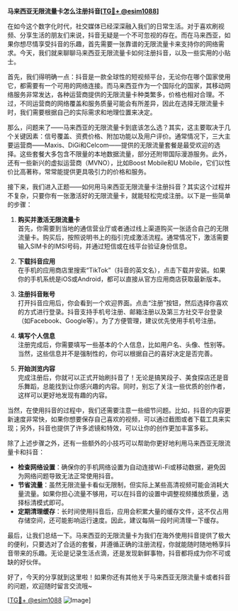 **马来西亚无限流量卡怎么注册抖音[[TG💪+ @esim1088](https://t.me/s/esim1088)]**

在如今这个数字化时代，社交媒体已经深深融入我们的日常生活。对于喜欢刷视频、分享生活的朋友们来说，抖音无疑是一个不可忽视的存在。而在马来西亚，如果你想尽情享受抖音的乐趣，首先需要一张靠谱的无限流量卡来支持你的网络需求。今天，我们就来聊聊马来西亚无限流量卡如何注册抖音，以及一些实用的小贴士。

首先，我们得明确一点：抖音是一款全球性的短视频平台，无论你在哪个国家使用它，都需要有一个可用的网络连接。而马来西亚作为一个国际化的国家，其移动网络服务非常发达，各种运营商提供的无限流量卡种类繁多，价格也相对合理。不过，不同运营商的网络覆盖和服务质量可能会有所差异，因此在选择无限流量卡时，我们需要根据自己的实际需求和地理位置来决定。

那么，问题来了——马来西亚的无限流量卡到底该怎么选？其实，这主要取决于几个关键因素：信号覆盖、资费价格、附加功能以及用户评价。通常情况下，三大主要运营商——Maxis、DiGi和Celcom——提供的无限流量套餐是最受欢迎的选择。这些套餐大多包含不限量的本地数据流量，部分还附带国际漫游服务。此外，还有一些新兴的虚拟运营商（MVNO），比如Boost Mobile和U Mobile，它们以性价比高著称，常常能提供更具吸引力的价格和服务。

接下来，我们进入正题——如何用马来西亚无限流量卡注册抖音？其实这个过程并不复杂，只要你有一张激活好的无限流量卡，就能轻松完成注册。以下是一些简单的步骤：

1. **购买并激活无限流量卡**  
   首先，你需要到当地的通信营业厅或者通过线上渠道购买一张适合自己的无限流量卡。购买后，按照说明书上的指引完成激活流程。通常情况下，激活需要输入SIM卡的IMSI号码，并通过短信或在线平台验证身份信息。

2. **下载抖音应用**  
   在手机的应用商店里搜索“TikTok”（抖音的英文名），点击下载并安装。如果你的手机系统是iOS或Android，都可以直接从官方应用商店获取最新版本。

3. **注册抖音账号**  
   打开抖音应用后，你会看到一个欢迎界面。点击“注册”按钮，然后选择你喜欢的方式进行登录。抖音支持手机号注册、邮箱注册以及第三方社交平台登录（如Facebook、Google等）。为了方便管理，建议优先使用手机号注册。

4. **填写个人信息**  
   注册完成后，你需要填写一些基本的个人信息，比如用户名、头像、性别等。当然，这些信息并不是强制性的，你可以根据自己的喜好决定是否完善。

5. **开始浏览内容**  
   完成注册后，你就可以正式开始刷抖音了！无论是搞笑段子、美食探店还是音乐舞蹈，总能找到让你感兴趣的内容。同时，别忘了关注一些优质的创作者，这样可以更好地发现有趣的内容。

当然，在使用抖音的过程中，我们还需要注意一些细节问题。比如，抖音的内容更新速度非常快，如果你想要保存自己喜欢的视频，可以通过截图或者下载工具来实现；另外，抖音也提供了许多滤镜和特效，可以让你的创作更加丰富多彩。

除了上述步骤之外，还有一些额外的小技巧可以帮助你更好地利用马来西亚无限流量卡和抖音：

- **检查网络设置**：确保你的手机网络设置为自动连接Wi-Fi或移动数据，避免因为网络问题导致无法正常使用抖音。
- **节省流量**：虽然无限流量卡看似无限制，但实际上某些高清视频可能会消耗大量流量。如果你担心流量不够用，可以在抖音的设置中调整视频播放质量，选择标清模式即可。
- **定期清理缓存**：长时间使用抖音后，应用会积累大量的缓存文件，这不仅占用存储空间，还可能影响运行速度。因此，建议每隔一段时间清理一下缓存。

最后，让我们总结一下。马来西亚的无限流量卡为我们在海外使用抖音提供了极大的便利，只要选对了合适的套餐，并遵循正确的注册流程，你就能随时随地畅享抖音带来的乐趣。无论是记录生活点滴，还是发现新鲜事物，抖音都将成为你不可或缺的好伙伴。

好了，今天的分享就到这里啦！如果你还有其他关于马来西亚无限流量卡或者抖音的问题，欢迎随时留言交流哦~ 

[[TG💪+ @esim1088](https://t.me/s/esim1088) ![Image](https://i.postimg.cc/4NQfJmqS/Snipaste-2025-05-13-00-14-12.png)]